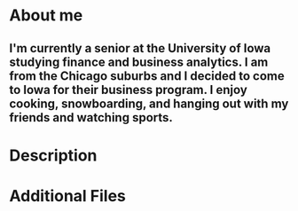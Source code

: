 # About me

## I'm currently a senior at the University of Iowa studying finance and business analytics. I am from the Chicago suburbs and I decided to come to Iowa for their business program. I enjoy cooking, snowboarding, and hanging out with my friends and watching sports. 

# Description

# Additional Files


